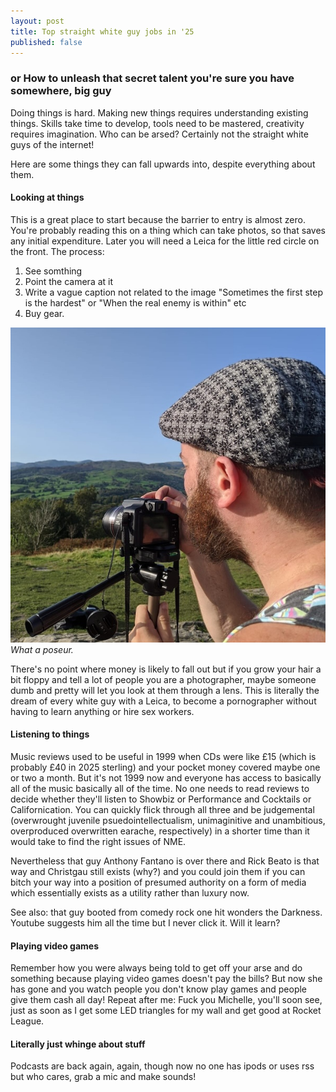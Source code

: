 ```yaml
---
layout: post
title: Top straight white guy jobs in '25
published: false
---
```


### or How to unleash that secret talent you're sure you have somewhere, big guy

Doing things is hard. Making new things requires understanding existing things. Skills take time to develop, tools need to be mastered, creativity requires imagination. Who can be arsed? Certainly not the straight white guys of the internet!

Here are some things they can fall upwards into, despite everything about them.

#### Looking at things

This is a great place to start because the barrier to entry is almost zero. You're probably reading this on a thing which can take photos, so that saves any initial expenditure. Later you will need a Leica for the little red circle on the front. The process:

1. See somthing
2. Point the camera at it
3. Write a vague caption not related to the image "Sometimes the first step is the hardest" or "When the real enemy is within" etc
4. Buy gear.

![Shooting.](/public/img/snap.jpg)
*What a poseur.*

There's no point where money is likely to fall out but if you grow your hair a bit floppy and tell a lot of people you are a photographer, maybe someone dumb and pretty will let you look at them through a lens. This is literally the dream of every white guy with a Leica, to become a pornographer without having to learn anything or hire sex workers.

#### Listening to things

Music reviews used to be useful in 1999 when CDs were like £15 (which is probably £40 in 2025 sterling) and your pocket money covered maybe one or two a month. But it's not 1999 now and everyone has access to basically all of the music basically all of the time. No one needs to read reviews to decide whether they'll listen to Showbiz or Performance and Cocktails or Californication. You can quickly flick through all three and be judgemental (overwrought juvenile psuedointellectualism, unimaginitive and unambitious, overproduced overwritten earache, respectively) in a shorter time than it would take to find the right issues of NME.

Nevertheless that guy Anthony Fantano is over there and Rick Beato is that way and Christgau still exists (why?) and you could join them if you can bitch your way into a position of presumed authority on a form of media which essentially exists as a utility rather than luxury now.

See also: that guy booted from comedy rock one hit wonders the Darkness. Youtube suggests him all the time but I never click it. Will it learn?

#### Playing video games

Remember how you were always being told to get off your arse and do something because playing video games doesn't pay the bills? But now she has gone and you watch people you don't know play games and people give them cash all day! Repeat after me: Fuck you Michelle, you'll soon see, just as soon as I get some LED triangles for my wall and get good at Rocket League.

#### Literally just whinge about stuff

Podcasts are back again, again, though now no one has ipods or uses rss but who cares, grab a mic and make sounds!
